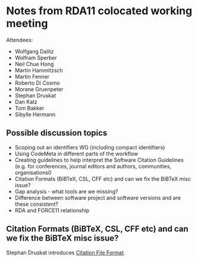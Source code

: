 # Notes from RDA11 colocated working meeting

Attendees:
- Wolfgang Dalitz
- Wolfram Sperber
- Neil Chue Hong
- Martin Hammitzsch
- Martin Fenner
- Roberto Di Cosmo
- Morane Gruenpeter
- Stephan Druskat
- Dan Katz
- Tom Bakker
- Sibylle	Hermann

## Possible discussion topics

- Scoping out an identifiers WG (including compact identifiers)
- Using CodeMeta in different parts of the workflow
- Creating guidelines to help interpret the Software Citation Guidelines (e.g. for conferences, journal editors and authors, communities, organisations0
- Citation Formats (BiBTeX, CSL, CFF etc) and can we fix the BiBTeX misc issue?
- Gap analysis - what tools are we missing?
- Difference between software project and software versions and are these consistent?
- RDA and FORCE11 relationship

## Citation Formats (BiBTeX, CSL, CFF etc) and can we fix the BiBTeX misc issue?
Stephan Druskat introduces [Citation File Format](https://www.software.ac.uk/blog/2017-12-12-standard-format-citation-files). 
